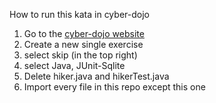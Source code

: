 How to run this kata in cyber-dojo
1. Go to the [cyber-dojo website](https://cyber-dojo.org/)
2. Create a new single exercise
3. select skip (in the top right)
4. select Java, JUnit-Sqlite
5. Delete hiker.java and hikerTest.java
6. Import every file in this repo except this one